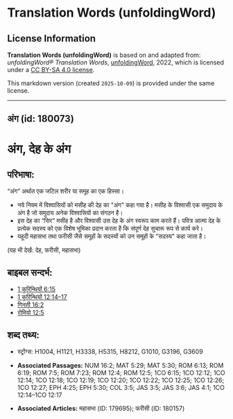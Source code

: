# Translation Words (unfoldingWord)

## License Information

**Translation Words (unfoldingWord)** is based on and adapted from: _unfoldingWord® Translation Words_, [unfoldingWord](https://unfoldingword.org/utw), 2022, which is licensed under a [CC BY-SA 4.0 license](https://creativecommons.org/licenses/by-sa/4.0/legalcode.en).

This markdown version (created `2025-10-09`) is provided under the same license.



--------------------------------

## अंग (id: 180073)

अंग, देह के अंग
===============

परिभाषा:
--------

“अंग” अर्थात एक जटिल शरीर या समूह का एक हिस्सा।

* नये नियम में विश्वासियों को मसीह की देह का "अंग" कहा गया है। मसीह के विश्वासी एक समुदाय के अंग है जो समुदाय अनेक विश्वासियों का संगठन है।
* इस देह का “सिर” मसीह है और विश्वासी उस देह के अंग स्वरूप काम करते हैं। पवित्र आत्मा देह के प्रत्येक सदस्य को एक विशेष भूमिका प्रदान करता है कि संपूर्ण देह सुचारू रूप से कार्य करे।
* यहूदी महासभा तथा फरीसी जैसे समूहों के सदस्यों को उन समूहों के "सदस्य" कहा जाता है।

(यह भी देखें: देह, फरीसी, महासभा)

बाइबल सन्दर्भ:
--------------

* [1 कुरिन्थियों 6:15](https://ref.ly/1Cor0:0)
* [1 कुरिन्थियों 12:14–17](https://ref.ly/1Cor0:0)
* [गिनती 16:2](https://ref.ly/Num16:2)
* [रोमियो 12:5](https://ref.ly/Rom12:5)

शब्द तथ्य:
----------

* स्ट्रोंग्स: H1004, H1121, H3338, H5315, H8212, G1010, G3196, G3609

* **Associated Passages:** NUM 16:2; MAT 5:29; MAT 5:30; ROM 6:13; ROM 6:19; ROM 7:5; ROM 7:23; ROM 12:4; ROM 12:5; 1CO 6:15; 1CO 12:12; 1CO 12:14; 1CO 12:18; 1CO 12:19; 1CO 12:20; 1CO 12:22; 1CO 12:25; 1CO 12:26; 1CO 12:27; EPH 4:25; EPH 5:30; COL 3:5; JAS 3:5; JAS 3:6; JAS 4:1; 1CO 12:14–1CO 12:17
* **Associated Articles:** महासभा (ID: 179695); फरीसी (ID: 180157)

